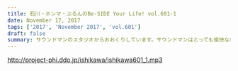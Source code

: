 ```yaml
---
title: 石川・ホンマ・ぶるんのBe-SIDE Your Life! vol.601-1
date: November 17, 2017
tags: ['2017', 'November 2017', 'vol.601']
draft: false
summary: サウンドマンのスタジオからおおくりしています。サウンドマンはとっても愉快な社員だらけです！MIURA
---
```


http://project-phi.ddo.jp/ishikawa/ishikawa601_1.mp3
